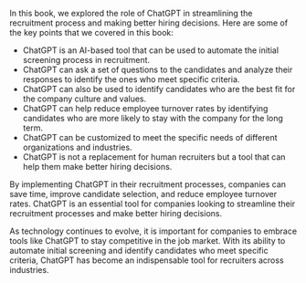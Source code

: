 
In this book, we explored the role of ChatGPT in streamlining the recruitment process and making better hiring decisions. Here are some of the key points that we covered in this book:

* ChatGPT is an AI-based tool that can be used to automate the initial screening process in recruitment.
* ChatGPT can ask a set of questions to the candidates and analyze their responses to identify the ones who meet specific criteria.
* ChatGPT can also be used to identify candidates who are the best fit for the company culture and values.
* ChatGPT can help reduce employee turnover rates by identifying candidates who are more likely to stay with the company for the long term.
* ChatGPT can be customized to meet the specific needs of different organizations and industries.
* ChatGPT is not a replacement for human recruiters but a tool that can help them make better hiring decisions.

By implementing ChatGPT in their recruitment processes, companies can save time, improve candidate selection, and reduce employee turnover rates. ChatGPT is an essential tool for companies looking to streamline their recruitment processes and make better hiring decisions.

As technology continues to evolve, it is important for companies to embrace tools like ChatGPT to stay competitive in the job market. With its ability to automate initial screening and identify candidates who meet specific criteria, ChatGPT has become an indispensable tool for recruiters across industries.
